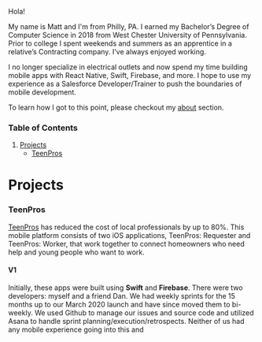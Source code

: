 Hola!

My name is Matt and I'm from Philly, PA. I earned my Bachelor’s Degree of Computer Science in 2018 from West Chester University of Pennsylvania. Prior to college I spent weekends and summers as an apprentice in a relative’s Contracting company. I've always enjoyed working.

I no longer specialize in electrical outlets and now spend my time building mobile apps with React Native, Swift, Firebase, and more. I hope to use my experience as a Salesforce Developer/Trainer to push the boundaries of mobile development.  

To learn how I got to this point, please checkout my [about](https://github.com/chooch620/portfolio/blob/master/about.md) section. 

### Table of Contents

1. [Projects](#projects)
    * [TeenPros](#teenpros)

# Projects

### TeenPros
[TeenPros](teenprofessionals.com) has reduced the cost of local professionals by up to 80%. This mobile platform consists of two iOS applications, TeenPros: Requester and TeenPros: Worker, that work together to connect homeowners who need help and young people who want to work. 

#### V1
Initially, these apps were built using **Swift** and **Firebase**. There were two developers: myself and a friend Dan. We had weekly sprints for the 15 months up to our March 2020 launch and have since moved them to bi-weekly. We used Github to manage our issues and source code and utilized Asana to handle sprint planning/execution/retrospects. Neither of us had any mobile experience going into this and 




